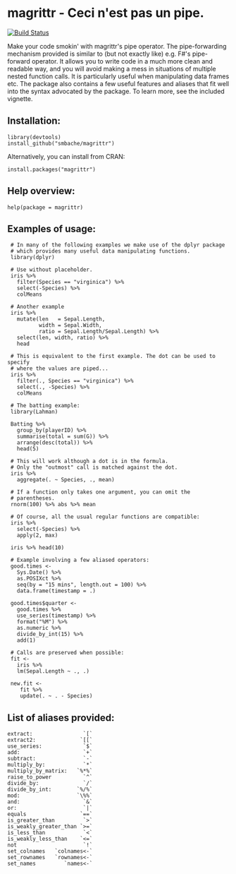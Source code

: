 magrittr -  Ceci n'est pas un pipe.
====================================

[![Build Status](https://travis-ci.org/smbache/magrittr.png?branch=master)](https://travis-ci.org/smbache/magrittr)

Make your code smokin' with magrittr's pipe operator.
The pipe-forwarding mechanism provided is similar to (but not exactly 
like) e.g. F#'s pipe-forward operator. It allows you to write code in a 
much more clean and readable way, and you will avoid making a mess 
in situations of multiple nested function calls. 
It is particularly useful when manipulating data frames etc. 
The package also contains a few useful features and aliases that
fit well into the syntax advocated by the package.
To learn more, see the included vignette.

Installation:
-------------

    library(devtools)
    install_github("smbache/magrittr")

Alternatively, you can install from CRAN:

    install.packages("magrittr")
    

Help overview:
--------------

    help(package = magrittr)

Examples of usage:
------

     # In many of the following examples we make use of the dplyr package
     # which provides many useful data manipulating functions.
     library(dplyr)

     # Use without placeholder.
     iris %>%
       filter(Species == "virginica") %>%
       select(-Species) %>%
       colMeans
      
     # Another example  
     iris %>%
       mutate(len   = Sepal.Length, 
              width = Sepal.Width, 
              ratio = Sepal.Length/Sepal.Length) %>%
       select(len, width, ratio) %>%
       head
       
     # This is equivalent to the first example. The dot can be used to specify
     # where the values are piped...
     iris %>%
       filter(., Species == "virginica") %>%
       select(., -Species) %>%
       colMeans
       
     # The batting example:
     library(Lahman)
     
     Batting %>%
       group_by(playerID) %>%
       summarise(total = sum(G)) %>%
       arrange(desc(total)) %>%
       head(5)
        
     # This will work although a dot is in the formula. 
     # Only the "outmost" call is matched against the dot.
     iris %>%
       aggregate(. ~ Species, ., mean)
       
     # If a function only takes one argument, you can omit the 
     # parentheses.
     rnorm(100) %>% abs %>% mean
       
     # Of course, all the usual regular functions are compatible:
     iris %>%
       select(-Species) %>%
       apply(2, max)
     
     iris %>% head(10)

     # Example involving a few aliased operators:
     good.times <-
       Sys.Date() %>%
       as.POSIXct %>%
       seq(by = "15 mins", length.out = 100) %>%
       data.frame(timestamp = .)

     good.times$quarter <-
       good.times %>%
       use_series(timestamp) %>%
       format("%M") %>%
       as.numeric %>%
       divide_by_int(15) %>%
       add(1)

     # Calls are preserved when possible:
     fit <- 
       iris %>%
       lm(Sepal.Length ~ ., .)
       
     new.fit <- 
        fit %>%
        update(. ~ . - Species)

List of aliases provided:
--------------------------------------------------------------

    extract:                `[`
    extract2:              `[[`
    use_series:             `$`
    add:                    `+`
    subtract:               `-`
    multiply_by:            `*`
    multiply_by_matrix:   `%*%`
    raise_to_power          `^`
    divide_by:              `/`
    divide_by_int:        `%/%`
    mod:                  `\%%`
    and:                    `&`
    or:                     `|`
    equals                 `==`
    is_greater_than         `>`    
    is_weakly_greater_than `>=`
    is_less_than            `<`
    is_weakly_less_than    `<=`
    not                     `!`
    set_colnames   `colnames<-`
    set_rownames   `rownames<-`
    set_names         `names<-`

